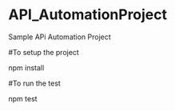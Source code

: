 # API_AutomationProject
Sample APi Automation Project

#To setup the project

npm install

#To run the test

npm test
